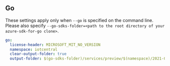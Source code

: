 ## Go

These settings apply only when `--go` is specified on the command line.
Please also specify `--go-sdks-folder=<path to the root directory of your azure-sdk-for-go clone>`.

```yaml $(go)
go:
  license-header: MICROSOFT_MIT_NO_VERSION
  namespace: iotcentral
  clear-output-folder: true
  output-folder: $(go-sdks-folder)/services/preview/$(namespace)/2021-04-30-preview/$(namespace)
```